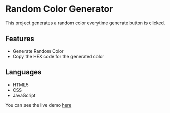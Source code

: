 # Random Color Generator
This project generates a random color everytime generate button is clicked.

## Features
- Generate Random Color
- Copy the HEX code for the generated color

## Languages 
- HTML5
- CSS
- JavaScript

You can see the live demo [here](https://coderabhii.github.io/rcg/)
